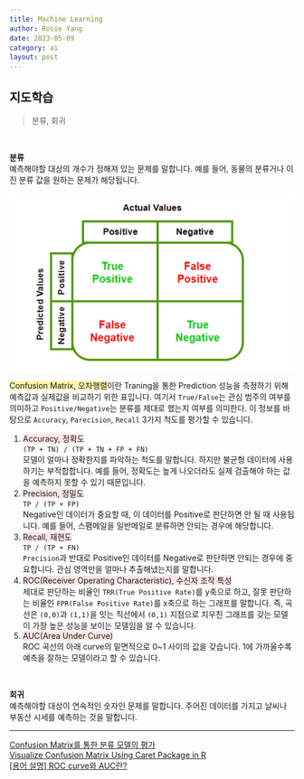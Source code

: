 ```yaml
---
title: Machine Learning
author: Rosie Yang
date: 2023-05-09
category: ai
layout: post
---
```


## 지도학습
> 분류, 회귀

<br> 

**분류**  
예측해야할 대상의 개수가 정해져 있는 문제를 말합니다. 예를 들어, 동물의 분류거나 이진 분류 값을 원하는 문제가 해당됩니다.  

![confusion_matrix.png](/assets/gitbook/post_images/ai/confusion_matrix.png)  

<span style="background-color:#fff5b1">Confusion Matrix, 오차행렬</span>이란 Traning을 통한 Prediction 성능을 측정하기 위해 예측값과 실제값을 비교하기 위한 표입니다. 여기서 ```True/False```는 관심 범주의 여부를 의미하고 ```Positive/Negative```는 분류를 제대로 했는지 여부를 의미한다. 이 정보를 바탕으로 ```Accuracy```, ```Parecision```, ```Recall``` 3가지 척도를 평가할 수 있습니다.  
1. <span style="background-color:#FFE6E6">Accuracy, 정확도</span>  
```(TP + TN) / (TP + TN + FP + FN)```  
모델이 얼마나 정확한지를 파악하는 척도를 말합니다. 하지만 불균형 데이터에 사용하기는 부적합합니다. 예를 들어, 정확도는 높게 나오더라도 실제 검출해야 하는 값을 예측하지 못할 수 있기 때문입니다.  
2. <span style="background-color:#FFE6E6">Precision, 정밀도</span>  
```TP / (TP + FP)```  
Negative인 데이터가 중요할 때, 이 데이터를 Positive로 판단하면 안 될 때 사용됩니다. 예를 들어, 스팸메일을 일반메일로 분류하면 안되는 경우에 해당합니다.  
3. <span style="background-color:#FFE6E6">Recall, 재현도</span>  
```TP / (TP + FN)```  
```Precision```과 반대로 Positive인 데이터를 Negative로 판단하면 안되는 경우에 중요합니다. 관심 영역만을 얼마나 추출해냈는지를 말합니다. 
4. <span style="background-color:#FFE6E6">ROC(Receiver Operating Characteristic), 수신자 조작 특성</span>  
제대로 판단하는 비율인 ```TRR(True Positive Rate)```를 y축으로 하고, 잘못 판단하는 비율인 ```FPR(False Positive Rate)```를 x축으로 하는 그래프를 말합니다. 즉, 곡선은 ```(0,0)```과 ```(1,1)```을 잇는 직선에서 ```(0,1)``` 지점으로 치우친 그래프를 갖는 모델이 가장 높은 성능을 보이는 모델임을 알 수 있습니다.   
5. <span style="background-color:#FFE6E6">AUC(Area Under Curve)</span>    
ROC 곡선의 아래 curve의 밑면적으로 0~1 사이의 값을 갖습니다. 1에 가까울수록 예측을 잘하는 모델이라고 할 수 있습니다.

<br> 

**회귀**  
예측해야할 대상이 연속적인 숫자인 문제를 말합니다. 주어진 데이터를 가지고 날씨나 부동산 시세를 예측하는 것을 말합니다.


****

[Confusion Matrix를 통한 분류 모델의 평가](https://yamalab.tistory.com/50)  
[Visualize Confusion Matrix Using Caret Package in R](https://www.geeksforgeeks.org/visualize-confusion-matrix-using-caret-package-in-r/)  
[[용어 설명] ROC curve와 AUC란?](https://bioinfoblog.tistory.com/221)

<br><br>

## 